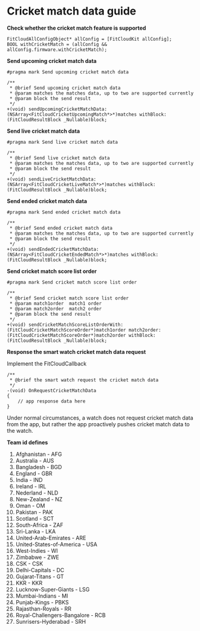 # Cricket match data guide

**Check whether the cricket match feature is supported**

```objc
FitCloudAllConfigObject* allConfig = [FitCloudKit allConfig];
BOOL withCricketMatch = (allConfig && allConfig.firmware.withCricketMatch);

```

**Send upcoming cricket match data**

```objc
#pragma mark Send upcoming cricket match data

/**
 * @brief Send upcoming cricket match data
 * @param matches the matches data, up to two are supported currently
 * @param block the send result
 */
+(void) sendUpcomingCricketMatchData:(NSArray<FitCloudCricketUpcomingMatch*>*)matches withBlock:(FitCloudResultBlock _Nullable)block;

```

**Send live cricket match data**

```objc
#pragma mark Send live cricket match data

/**
 * @brief Send live cricket match data
 * @param matches the matches data, up to two are supported currently
 * @param block the send result
 */
+(void) sendLiveCricketMatchData:(NSArray<FitCloudCricketLiveMatch*>*)matches withBlock:(FitCloudResultBlock _Nullable)block;

```

**Send ended cricket match data**

```objc
#pragma mark Send ended cricket match data

/**
 * @brief Send ended cricket match data
 * @param matches the matches data, up to two are supported currently
 * @param block the send result
 */
+(void) sendEndedCricketMatchData:(NSArray<FitCloudCricketEndedMatch*>*)matches withBlock:(FitCloudResultBlock _Nullable)block;

```

**Send cricket match score list order**

```objc
#pragma mark Send cricket match score list order

/**
 * @brief Send cricket match score list order
 * @param match1order  match1 order
 * @param match2order  match2 order
 * @param block the send result
 */
+(void) sendCricketMatchScoreListOrderWith:(FitCloudCricketMatchScoreOrder*)match1order match2order:(FitCloudCricketMatchScoreOrder*)match2order withBlock:(FitCloudResultBlock _Nullable)block;

```

**Response the smart watch cricket match data request**

Implement the FitCloudCallback

```objc
/**
 * @brief the smart watch request the cricket match data
 */
-(void) OnRequestCricketMatchData
{
    // app response data here
}
```

Under normal circumstances, a watch does not request cricket match data from the app, but rather the app proactively pushes cricket match data to the watch.

**Team id defines**

1. Afghanistan - AFG
2. Australia - AUS
3. Bangladesh - BGD
4. England - GBR
5. India - IND
6. Ireland - IRL
7. Nederland - NLD
8. New-Zealand - NZ
9. Oman - OM
10. Pakistan - PAK
11. Scotland - SCT
12. South-Africa - ZAF
13. Sri-Lanka - LKA
14. United-Arab-Emirates - ARE
15. United-States-of-America - USA
16. West-Indies - WI
17. Zimbabwe - ZWE
18. CSK - CSK
19. Delhi-Capitals - DC
20. Gujarat-Titans - GT
21. KKR - KKR
22. Lucknow-Super-Giants - LSG
23. Mumbai-Indians - MI
24. Punjab-Kings - PBKS
25. Rajasthan-Royals - RR
26. Royal-Challengers-Bangalore - RCB
27. Sunrisers-Hyderabad - SRH
